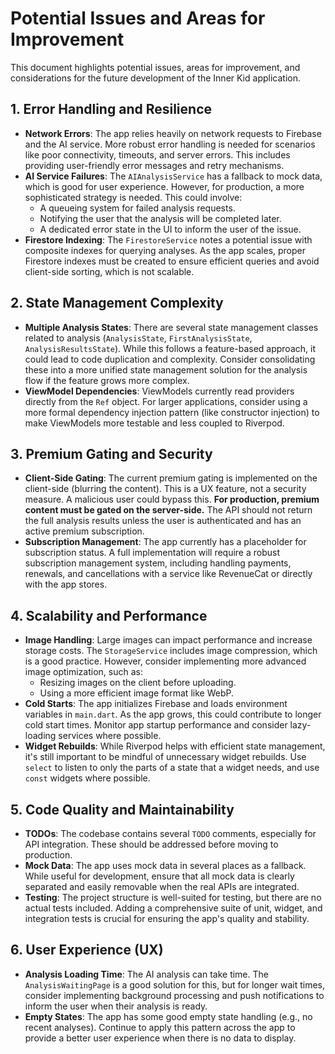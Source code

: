 
# Potential Issues and Areas for Improvement

This document highlights potential issues, areas for improvement, and considerations for the future development of the Inner Kid application.

## 1. Error Handling and Resilience

-   **Network Errors**: The app relies heavily on network requests to Firebase and the AI service. More robust error handling is needed for scenarios like poor connectivity, timeouts, and server errors. This includes providing user-friendly error messages and retry mechanisms.
-   **AI Service Failures**: The `AIAnalysisService` has a fallback to mock data, which is good for user experience. However, for production, a more sophisticated strategy is needed. This could involve:
    -   A queueing system for failed analysis requests.
    -   Notifying the user that the analysis will be completed later.
    -   A dedicated error state in the UI to inform the user of the issue.
-   **Firestore Indexing**: The `FirestoreService` notes a potential issue with composite indexes for querying analyses. As the app scales, proper Firestore indexes must be created to ensure efficient queries and avoid client-side sorting, which is not scalable.

## 2. State Management Complexity

-   **Multiple Analysis States**: There are several state management classes related to analysis (`AnalysisState`, `FirstAnalysisState`, `AnalysisResultsState`). While this follows a feature-based approach, it could lead to code duplication and complexity. Consider consolidating these into a more unified state management solution for the analysis flow if the feature grows more complex.
-   **ViewModel Dependencies**: ViewModels currently read providers directly from the `Ref` object. For larger applications, consider using a more formal dependency injection pattern (like constructor injection) to make ViewModels more testable and less coupled to Riverpod.

## 3. Premium Gating and Security

-   **Client-Side Gating**: The current premium gating is implemented on the client-side (blurring the content). This is a UX feature, not a security measure. A malicious user could bypass this. **For production, premium content must be gated on the server-side.** The API should not return the full analysis results unless the user is authenticated and has an active premium subscription.
-   **Subscription Management**: The app currently has a placeholder for subscription status. A full implementation will require a robust subscription management system, including handling payments, renewals, and cancellations with a service like RevenueCat or directly with the app stores.

## 4. Scalability and Performance

-   **Image Handling**: Large images can impact performance and increase storage costs. The `StorageService` includes image compression, which is a good practice. However, consider implementing more advanced image optimization, such as:
    -   Resizing images on the client before uploading.
    -   Using a more efficient image format like WebP.
-   **Cold Starts**: The app initializes Firebase and loads environment variables in `main.dart`. As the app grows, this could contribute to longer cold start times. Monitor app startup performance and consider lazy-loading services where possible.
-   **Widget Rebuilds**: While Riverpod helps with efficient state management, it's still important to be mindful of unnecessary widget rebuilds. Use `select` to listen to only the parts of a state that a widget needs, and use `const` widgets where possible.

## 5. Code Quality and Maintainability

-   **TODOs**: The codebase contains several `TODO` comments, especially for API integration. These should be addressed before moving to production.
-   **Mock Data**: The app uses mock data in several places as a fallback. While useful for development, ensure that all mock data is clearly separated and easily removable when the real APIs are integrated.
-   **Testing**: The project structure is well-suited for testing, but there are no actual tests included. Adding a comprehensive suite of unit, widget, and integration tests is crucial for ensuring the app's quality and stability.

## 6. User Experience (UX)

-   **Analysis Loading Time**: The AI analysis can take time. The `AnalysisWaitingPage` is a good solution for this, but for longer wait times, consider implementing background processing and push notifications to inform the user when their analysis is ready.
-   **Empty States**: The app has some good empty state handling (e.g., no recent analyses). Continue to apply this pattern across the app to provide a better user experience when there is no data to display.
